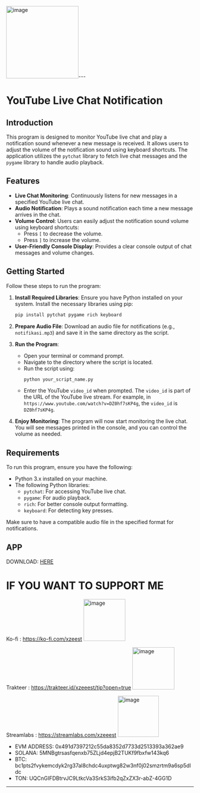 <img width="194" alt="image" src="https://github.com/user-attachments/assets/912fcc8f-41dc-461c-bfd5-1aaa0d79037f">---

# YouTube Live Chat Notification

## Introduction
This program is designed to monitor YouTube live chat and play a notification sound whenever a new message is received. It allows users to adjust the volume of the notification sound using keyboard shortcuts. The application utilizes the `pytchat` library to fetch live chat messages and the `pygame` library to handle audio playback.

## Features
- **Live Chat Monitoring**: Continuously listens for new messages in a specified YouTube live chat.
- **Audio Notification**: Plays a sound notification each time a new message arrives in the chat.
- **Volume Control**: Users can easily adjust the notification sound volume using keyboard shortcuts:
  - Press `[` to decrease the volume.
  - Press `]` to increase the volume.
- **User-Friendly Console Display**: Provides a clear console output of chat messages and volume changes.

## Getting Started
Follow these steps to run the program:

1. **Install Required Libraries**: Ensure you have Python installed on your system. Install the necessary libraries using pip:
   ```bash
   pip install pytchat pygame rich keyboard
   ```
   
2. **Prepare Audio File**: Download an audio file for notifications (e.g., `notifikasi.mp3`) and save it in the same directory as the script.

3. **Run the Program**:
   - Open your terminal or command prompt.
   - Navigate to the directory where the script is located.
   - Run the script using:
     ```bash
     python your_script_name.py
     ```
   - Enter the YouTube `video_id` when prompted. The `video_id` is part of the URL of the YouTube live stream. For example, in `https://www.youtube.com/watch?v=DZ0hf7sKP4g`, the `video_id` is `DZ0hf7sKP4g`.

4. **Enjoy Monitoring**: The program will now start monitoring the live chat. You will see messages printed in the console, and you can control the volume as needed.

## Requirements
To run this program, ensure you have the following:

- Python 3.x installed on your machine.
- The following Python libraries:
  - `pytchat`: For accessing YouTube live chat.
  - `pygame`: For audio playback.
  - `rich`: For better console output formatting.
  - `keyboard`: For detecting key presses.

Make sure to have a compatible audio file in the specified format for notifications.

## APP
DOWNLOAD: [HERE](https://github.com/tobeoren/YT-livechat-notification/releases/download/ytlivechat/Youtube.Livechat.Notification.v1.1.exe)

# IF YOU WANT TO SUPPORT ME
Ko-fi : https://ko-fi.com/xzeest
<img width="112" alt="image" src="https://github.com/user-attachments/assets/e9767543-a0cd-4a95-b89c-a38acd5c2d2d">

Trakteer : https://trakteer.id/xzeeest/tip?open=true
<img width="113" alt="image" src="https://github.com/user-attachments/assets/cb2618f6-a5d3-41cb-866f-e9d5faeeaf8b">

Streamlabs : https://streamlabs.com/xzeeest
<img width="110" alt="image" src="https://github.com/user-attachments/assets/27f5f15f-462e-49fe-b774-ccf3efb5cfc0">


- EVM ADDRESS: 0x491d7397212c55da8352d7733d2513393a362ae9
- SOLANA: 5MNBgtrsasfqenxb75ZLjd4epjB2TUKf9fbxfw143kq6
- BTC: bc1pts2fvykemcdyk2rg37al8chdc4uxptwg82w3nf0j02smzrtm9a6sp5dldc
- TON: UQCnGIFDBtrvJC9LtkcVa3SrkS3ifb2qZxZX3r-abZ-4GG1D

---
